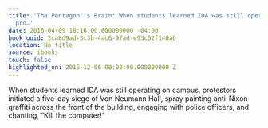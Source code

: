 ```yaml
---
title: 'The Pentagon''s Brain: When students learned IDA was still operating on campus,
  pro…'
date: 2016-04-09 18:16:00.600000000 -04:00
book_uuid: 2ca8d9ad-3c3b-4ac6-97ad-e93c52f140a0
location: No title
source: ibooks
touch: false
highlighted_on: 2015-12-06 00:00:00.000000000 Z
---
```


When students learned IDA was still operating on campus, protestors initiated a five-day siege of Von Neumann Hall, spray painting anti-Nixon graffiti across the front of the building, engaging with police officers, and chanting, “Kill the computer!”
